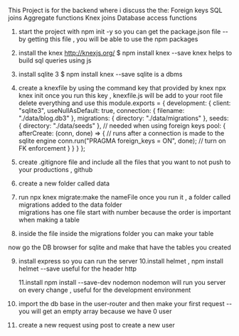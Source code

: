This Project is for the backend where i discuss the
the:
Foreign keys
SQL joins
Aggregate functions
Knex joins
Database access functions

1. start the project with npm init -y so you can get the package.json file
   -- by getting this file , you will be able to use the npm packages

2) install the knex http://knexjs.org/
   \$ npm install knex --save
   knex helps to build sql queries using js

3) install sqlite 3
   \$ npm install knex --save
   sqlite is a dbms

4. create a knexfile by using the command key that provided by knex
   npx knex init
   once you run this key , knexfile.js will be add to your root file
   delete everything and use this
   module.exports = {
   development: {
   client: "sqlite3",
   useNullAsDefault: true,
   connection: {
   filename: "./data/blog.db3"
   },
   migrations: {
   directory: "./data/migrations"
   },
   seeds: {
   directory: "./data/seeds"
   },
   // needed when using foreign keys
   pool: {
   afterCreate: (conn, done) => {
   // runs after a connection is made to the sqlite engine
   conn.run("PRAGMA foreign_keys = ON", done); // turn on FK enforcement
   }
   }
   }
   };

5. create .gitignore file and include all the files that you want to not push to your productions , github

6) create a new folder called data
7) run npx knex migrate:make the nameFile
   once you run it , a folder called migrations added to the data folder  
   migrations has one file start with number because the order is important when making a
   table

8) inside the file inside the migrations folder you can make your table

now go the DB browser for sqlite and make that have the tables you created

9. install express so you can run the server
   10.install helmet , npm install helmet --save useful for the header http

   11.install npm install --save-dev nodemon
   nodemon will run you server on every change , useful for the development environment

10. import the db base in the user-router and then make your first request
    -- you will get an empty array because we have 0 user

11. create a new request using post to create a new user
